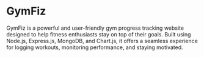 # GymFiz
GymFiz is a powerful and user-friendly gym progress tracking website designed to help fitness enthusiasts stay on top of their goals. Built using Node.js, Express.js, MongoDB, and Chart.js, it offers a seamless experience for logging workouts, monitoring performance, and staying motivated.
